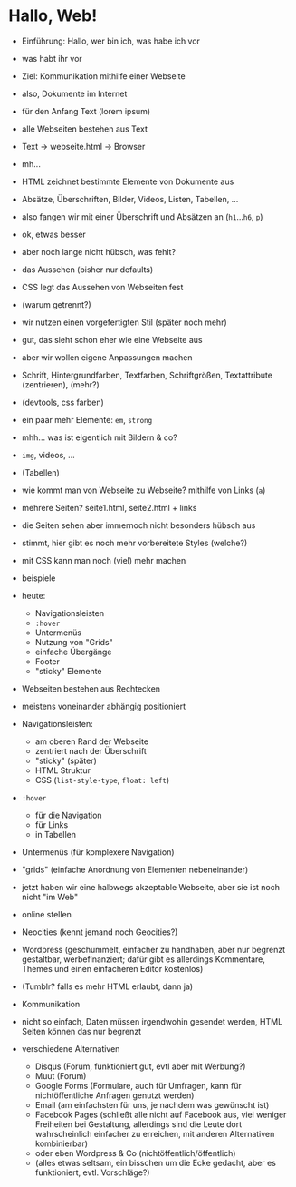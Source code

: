 # Hallo, Web!

- Einführung: Hallo, wer bin ich, was habe ich vor
- was habt ihr vor

- Ziel: Kommunikation mithilfe einer Webseite
- also, Dokumente im Internet
- für den Anfang Text (lorem ipsum)
- alle Webseiten bestehen aus Text
- Text -> webseite.html -> Browser
- mh...
- HTML zeichnet bestimmte Elemente von Dokumente aus
- Absätze, Überschriften, Bilder, Videos, Listen, Tabellen, ...
- also fangen wir mit einer Überschrift und Absätzen an (`h1`...`h6`, `p`)
- ok, etwas besser
- aber noch lange nicht hübsch, was fehlt?
- das Aussehen (bisher nur defaults)
- CSS legt das Aussehen von Webseiten fest
- (warum getrennt?)
- wir nutzen einen vorgefertigten Stil (später noch mehr)
- gut, das sieht schon eher wie eine Webseite aus
- aber wir wollen eigene Anpassungen machen
- Schrift, Hintergrundfarben, Textfarben, Schriftgrößen, Textattribute (zentrieren), (mehr?)
- (devtools, css farben)
- ein paar mehr Elemente: `em`, `strong`

- mhh... was ist eigentlich mit Bildern & co?
- `img`, videos, ...
- (Tabellen)
- wie kommt man von Webseite zu Webseite? mithilfe von Links (`a`)
- mehrere Seiten? seite1.html, seite2.html + links

- die Seiten sehen aber immernoch nicht besonders hübsch aus
- stimmt, hier gibt es noch mehr vorbereitete Styles (welche?)

- mit CSS kann man noch (viel) mehr machen
- beispiele
- heute:
    * Navigationsleisten
    * `:hover`
    * Untermenüs
    * Nutzung von "Grids"
    * einfache Übergänge
    * Footer
    * "sticky" Elemente
- Webseiten bestehen aus Rechtecken
- meistens voneinander abhängig positioniert
- Navigationsleisten:
    * am oberen Rand der Webseite
    * zentriert nach der Überschrift
    * "sticky" (später)
    * HTML Struktur
    * CSS (`list-style-type`, `float: left`)
- `:hover`
    * für die Navigation
    * für Links
    * in Tabellen
- Untermenüs (für komplexere Navigation)
- "grids" (einfache Anordnung von Elementen nebeneinander)

- jetzt haben wir eine halbwegs akzeptable Webseite, aber sie ist noch
    nicht "im Web"
- online stellen
- Neocities (kennt jemand noch Geocities?)
- Wordpress (geschummelt, einfacher zu handhaben, aber nur begrenzt
    gestaltbar, werbefinanziert; dafür gibt es allerdings Kommentare,
    Themes und einen einfacheren Editor kostenlos)
- (Tumblr? falls es mehr HTML erlaubt, dann ja)

- Kommunikation
- nicht so einfach, Daten müssen irgendwohin gesendet werden, HTML
    Seiten können das nur begrenzt
- verschiedene Alternativen
    * Disqus (Forum, funktioniert gut, evtl aber mit Werbung?)
    * Muut (Forum)
    * Google Forms (Formulare, auch für Umfragen,
        kann für nichtöffentliche Anfragen genutzt werden)
    * Email (am einfachsten für uns, je nachdem was gewünscht ist)
    * Facebook Pages (schließt alle nicht auf Facebook aus, viel
        weniger Freiheiten bei Gestaltung, allerdings sind die Leute
        dort wahrscheinlich einfacher zu erreichen, mit anderen
        Alternativen kombinierbar)
    * oder eben Wordpress & Co (nichtöffentlich/öffentlich)
    * (alles etwas seltsam, ein bisschen um die Ecke gedacht, aber es
        funktioniert, evtl. Vorschläge?)
